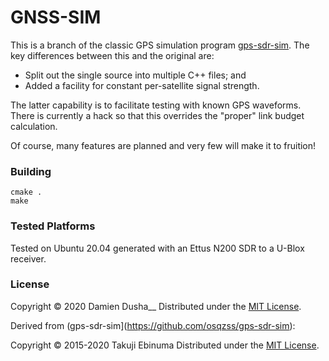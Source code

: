 # GNSS-SIM

This is a branch of the classic GPS simulation program 
[gps-sdr-sim](https://github.com/osqzss/gps-sdr-sim). The key differences
between this and the original are:

 - Split out the single source into multiple C++ files; and
 - Added a facility for constant per-satellite signal strength.
 
The latter capability is to facilitate testing with known GPS waveforms. There
is currently a hack so that this overrides the "proper" link budget calculation.

Of course, many features are planned and very few will make it to fruition!

### Building

```
cmake .
make
```

### Tested Platforms

Tested on Ubuntu 20.04 generated with an Ettus N200 SDR to a U-Blox receiver.
 
 
### License

Copyright &copy; 2020 Damien Dusha__
Distributed under the [MIT License](http://www.opensource.org/licenses/mit-license.php).

Derived from (gps-sdr-sim](https://github.com/osqzss/gps-sdr-sim):

Copyright &copy; 2015-2020 Takuji Ebinuma
Distributed under the [MIT License](http://www.opensource.org/licenses/mit-license.php).
